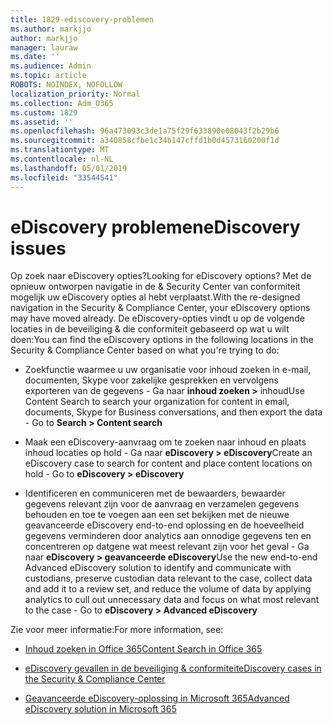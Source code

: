 ```yaml
---
title: 1829-ediscovery-problemen
ms.author: markjjo
author: markjjo
manager: lauraw
ms.date: ''
ms.audience: Admin
ms.topic: article
ROBOTS: NOINDEX, NOFOLLOW
localization_priority: Normal
ms.collection: Adm_O365
ms.custom: 1829
ms.assetid: ''
ms.openlocfilehash: 96a473093c3de1a75f29f633890e08043f2b29b6
ms.sourcegitcommit: a340858cfbe1c34b147cffd1b0d4573160200f1d
ms.translationtype: MT
ms.contentlocale: nl-NL
ms.lasthandoff: 05/01/2019
ms.locfileid: "33544541"
---
```

# <a name="ediscovery-issues"></a><span data-ttu-id="85401-102">eDiscovery problemen</span><span class="sxs-lookup"><span data-stu-id="85401-102">eDiscovery issues</span></span>

<span data-ttu-id="85401-103">Op zoek naar eDiscovery opties?</span><span class="sxs-lookup"><span data-stu-id="85401-103">Looking for eDiscovery options?</span></span> <span data-ttu-id="85401-104">Met de opnieuw ontworpen navigatie in de & Security Center van conformiteit mogelijk uw eDiscovery opties al hebt verplaatst.</span><span class="sxs-lookup"><span data-stu-id="85401-104">With the re-designed navigation in the Security & Compliance Center, your eDiscovery options may have moved already.</span></span>  <span data-ttu-id="85401-105">De eDiscovery-opties vindt u op de volgende locaties in de beveiliging & die conformiteit gebaseerd op wat u wilt doen:</span><span class="sxs-lookup"><span data-stu-id="85401-105">You can find the eDiscovery options in the following locations in the Security & Compliance Center based on what you're trying to do:</span></span>

- <span data-ttu-id="85401-106">Zoekfunctie waarmee u uw organisatie voor inhoud zoeken in e-mail, documenten, Skype voor zakelijke gesprekken en vervolgens exporteren van de gegevens - Ga naar **inhoud zoeken >** inhoud</span><span class="sxs-lookup"><span data-stu-id="85401-106">Use Content Search to search your organization for content in email, documents, Skype for Business conversations, and then export the data - Go to **Search > Content search**</span></span>

- <span data-ttu-id="85401-107">Maak een eDiscovery-aanvraag om te zoeken naar inhoud en plaats inhoud locaties op hold - Ga naar **eDiscovery > eDiscovery**</span><span class="sxs-lookup"><span data-stu-id="85401-107">Create an eDiscovery case to search for content and place content locations on hold - Go to **eDiscovery > eDiscovery**</span></span>

- <span data-ttu-id="85401-108">Identificeren en communiceren met de bewaarders, bewaarder gegevens relevant zijn voor de aanvraag en verzamelen gegevens behouden en toe te voegen aan een set bekijken met de nieuwe geavanceerde eDiscovery end-to-end oplossing en de hoeveelheid gegevens verminderen door analytics aan onnodige gegevens ten en concentreren op datgene wat meest relevant zijn voor het geval - Ga naar **eDiscovery > geavanceerde eDiscovery**</span><span class="sxs-lookup"><span data-stu-id="85401-108">Use the new end-to-end Advanced eDiscovery solution to identify and communicate with custodians, preserve custodian data relevant to the case, collect data and add it to a review set, and reduce the volume of data by applying analytics to cull out unnecessary data and focus on what most relevant to the case -  Go to **eDiscovery > Advanced eDiscovery**</span></span>

<span data-ttu-id="85401-109">Zie voor meer informatie:</span><span class="sxs-lookup"><span data-stu-id="85401-109">For more information, see:</span></span>

- [<span data-ttu-id="85401-110">Inhoud zoeken in Office 365</span><span class="sxs-lookup"><span data-stu-id="85401-110">Content Search in Office 365</span></span>](https://docs.microsoft.com/office365/securitycompliance/content-search)

- [<span data-ttu-id="85401-111">eDiscovery gevallen in de beveiliging & conformiteit</span><span class="sxs-lookup"><span data-stu-id="85401-111">eDiscovery cases in the Security & Compliance Center</span></span>](https://docs.microsoft.com/office365/securitycompliance/ediscovery-cases)

- [<span data-ttu-id="85401-112">Geavanceerde eDiscovery-oplossing in Microsoft 365</span><span class="sxs-lookup"><span data-stu-id="85401-112">Advanced eDiscovery solution in Microsoft 365</span></span>](https://docs.microsoft.com/office365/securitycompliance/compliance20/overview-ediscovery-20)
